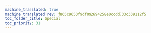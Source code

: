 ```yaml
---
machine_translated: true
machine_translated_rev: f865c9653f9df092694258e0ccdd733c339112f5
toc_folder_title: Special
toc_priority: 31
---
```



